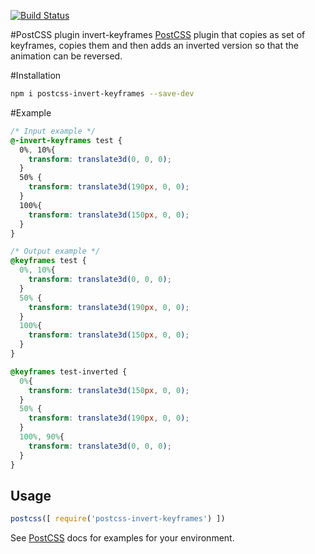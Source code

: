 [![Build Status](https://travis-ci.org/jpgorman/postcss-invert-keyframes.svg?branch=master)](https://travis-ci.org/jpgorman/postcss-invert-keyframes)

#PostCSS plugin invert-keyframes
[PostCSS] plugin that copies as set of keyframes, copies them and then adds an inverted version so that the animation can be reversed.

[PostCSS]: https://github.com/postcss/postcss

#Installation
```sh
npm i postcss-invert-keyframes --save-dev
```

#Example
```css
/* Input example */
@-invert-keyframes test {
  0%, 10%{
    transform: translate3d(0, 0, 0);
  }
  50% {
    transform: translate3d(190px, 0, 0);
  }
  100%{
    transform: translate3d(150px, 0, 0);
  }
}
```

```css
/* Output example */
@keyframes test {
  0%, 10%{
    transform: translate3d(0, 0, 0);
  }
  50% {
    transform: translate3d(190px, 0, 0);
  }
  100%{
    transform: translate3d(150px, 0, 0);
  }
}

@keyframes test-inverted {
  0%{
    transform: translate3d(150px, 0, 0);
  }
  50% {
    transform: translate3d(190px, 0, 0);
  }
  100%, 90%{
    transform: translate3d(0, 0, 0);
  }
}
```

## Usage

```js
postcss([ require('postcss-invert-keyframes') ])
```

See [PostCSS] docs for examples for your environment.
